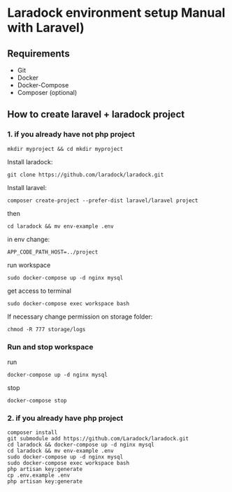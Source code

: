 # Laradock environment setup Manual  with Laravel) 

##  Requirements
- Git
- Docker
- Docker-Compose
- Composer (optional)

##  How to create laravel + laradock project 
### 1. if you already have not php project

    mkdir myproject && cd mkdir myproject

Install laradock:

    git clone https://github.com/laradock/laradock.git

Install laravel:

    composer create-project --prefer-dist laravel/laravel project

then

    cd laradock && mv env-example .env

in env change:

    APP_CODE_PATH_HOST=../project

run workspace

    sudo docker-compose up -d nginx mysql 

get access to terminal

    sudo docker-compose exec workspace bash


If necessary change permission on storage folder:

    chmod -R 777 storage/logs

### Run and stop workspace 

run

    docker-compose up -d nginx mysql
    
stop

    docker-compose stop  



###  2. if you already have php project

    composer install
    git submodule add https://github.com/Laradock/laradock.git
    cd laradock && docker-compose up -d nginx mysql 
    cd laradock && mv env-example .env
    sudo docker-compose up -d nginx mysql 
    sudo docker-compose exec workspace bash
    php artisan key:generate
    cp .env.example .env
    php artisan key:generate

    



